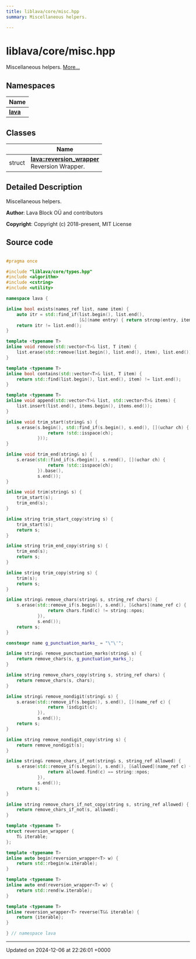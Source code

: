 ```yaml
---
title: liblava/core/misc.hpp
summary: Miscellaneous helpers. 

---
```


# liblava/core/misc.hpp

Miscellaneous helpers.  [More...](#detailed-description)

## Namespaces

| Name           |
| -------------- |
| **[lava](/_doxybook/Namespaces/namespacelava.md)**  |

## Classes

|                | Name           |
| -------------- | -------------- |
| struct | **[lava::reversion_wrapper](/_doxybook/Classes/structlava_1_1reversion__wrapper.md)** <br>Reversion Wrapper.  |

## Detailed Description

Miscellaneous helpers. 

**Author**: Lava Block OÜ and contributors 

**Copyright**: Copyright (c) 2018-present, MIT License 



## Source code

```cpp

#pragma once

#include "liblava/core/types.hpp"
#include <algorithm>
#include <cstring>
#include <utility>

namespace lava {

inline bool exists(names_ref list, name item) {
    auto itr = std::find_if(list.begin(), list.end(),
                            [&](name entry) { return strcmp(entry, item) == 0; });
    return itr != list.end();
}

template <typename T>
inline void remove(std::vector<T>& list, T item) {
    list.erase(std::remove(list.begin(), list.end(), item), list.end());
}

template <typename T>
inline bool contains(std::vector<T>& list, T item) {
    return std::find(list.begin(), list.end(), item) != list.end();
}

template <typename T>
inline void append(std::vector<T>& list, std::vector<T>& items) {
    list.insert(list.end(), items.begin(), items.end());
}

inline void trim_start(string& s) {
    s.erase(s.begin(), std::find_if(s.begin(), s.end(), [](uchar ch) {
                return !std::isspace(ch);
            }));
}

inline void trim_end(string& s) {
    s.erase(std::find_if(s.rbegin(), s.rend(), [](uchar ch) {
                return !std::isspace(ch);
            }).base(),
            s.end());
}

inline void trim(string& s) {
    trim_start(s);
    trim_end(s);
}

inline string trim_start_copy(string s) {
    trim_start(s);
    return s;
}

inline string trim_end_copy(string s) {
    trim_end(s);
    return s;
}

inline string trim_copy(string s) {
    trim(s);
    return s;
}

inline string& remove_chars(string& s, string_ref chars) {
    s.erase(std::remove_if(s.begin(), s.end(), [&chars](name_ref c) {
                return chars.find(c) != string::npos;
            }),
            s.end());
    return s;
}

constexpr name g_punctuation_marks_ = "\"\'";

inline string& remove_punctuation_marks(string& s) {
    return remove_chars(s, g_punctuation_marks_);
}

inline string remove_chars_copy(string s, string_ref chars) {
    return remove_chars(s, chars);
}

inline string& remove_nondigit(string& s) {
    s.erase(std::remove_if(s.begin(), s.end(), [](name_ref c) {
                return !isdigit(c);
            }),
            s.end());
    return s;
}

inline string remove_nondigit_copy(string s) {
    return remove_nondigit(s);
}

inline string& remove_chars_if_not(string& s, string_ref allowed) {
    s.erase(std::remove_if(s.begin(), s.end(), [&allowed](name_ref c) {
                return allowed.find(c) == string::npos;
            }),
            s.end());
    return s;
}

inline string remove_chars_if_not_copy(string s, string_ref allowed) {
    return remove_chars_if_not(s, allowed);
}

template <typename T>
struct reversion_wrapper {
    T& iterable;
};

template <typename T>
inline auto begin(reversion_wrapper<T> w) {
    return std::rbegin(w.iterable);
}

template <typename T>
inline auto end(reversion_wrapper<T> w) {
    return std::rend(w.iterable);
}

template <typename T>
inline reversion_wrapper<T> reverse(T&& iterable) {
    return {iterable};
}

} // namespace lava
```


-------------------------------

Updated on 2024-12-06 at 22:26:01 +0000
